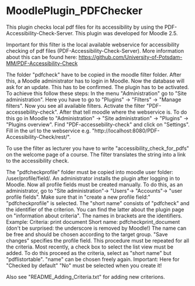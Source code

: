 # MoodlePlugin_PDFChecker

This plugin checks local pdf files for its accessibility by using the PDF-Accessibility-Check-Server.
This plugin was developed for Moodle 2.5.

Important for this filter is the local available webservice for accessibility checking of pdf files (PDF-Accessibility-Check-Server). More information about this can be found here: https://github.com/University-of-Potsdam-MM/PDF-Accessibility-Check

The folder "pdfcheck" have to be copied in the moodle filter folder. After this, a Moodle administrator has to login in Moodle. Now the database will ask for an update. This has  to be confirmed. The plugin has to be activated. To achieve this follow these steps:
In the menu  "Administration" go to "Site administration". Here you have to go to "Plugins" -> "Filters" -> "Manage filters". Now you see all available filters. Activate the filter "PDF-accessebility-check".
After that tell moodle where the webservice is. To do this go in Moodle to "Administration" -> "Site administration" -> "Plugins" -> "Plugins overview". Find "PDF-accessebility-check" and click on "Settings". Fill in the url to the webservice e.g. "http://localhost:8080/PDF-Accessibility-Check/rest/".

To use the filter as lecturer you have to write "accessibility_check_for_pdfs" on the welcome page of a course. The filter translates the string into a link to the accessibility check.

The "pdfcheckprofile" folder must be copied into moodle user folder: /user/profile/field/. An administrator installs the plugin after logging in to Moodle.
Now all profile fields must be created manually. To do this, as an administrator, go to "Site administration"-> "Users"-> "Accounts"-> "user profile fields". Make sure that in "create a new profile field:" "pdfcheckprofile" is selected.
The "short name" consists of "pdfcheck" and the identifier of the criterion. You can find the latter about the plugin page on "information about criteria". The names in brackets are the identifiers.
Example: 
Criteria: print document
Short name: pdfcheckprint_document
(don't be surprised: the underscore is removed by Moodle!)
The name can be free and should be chosen according to the target group.
"Save changes" specifies the profile field.
This procedure must be repeated for all the criteria.
Most recently, a check box to select the list view must be added. To do this proceed as the criteria, select as "short name" but "pdflistortable". "name" can be chosen freely again. Important: Here for "Checked by default" "No" must be selected when you create it!

Also see "README_Adding_Criteria.txt" for adding new criterions.